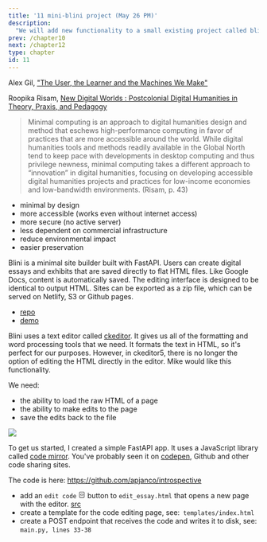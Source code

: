 ```yaml
---
title: '11 mini-blini project (May 26 PM)'
description:
  "We will add new functionality to a small existing project called blini"
prev: /chapter10
next: /chapter12
type: chapter
id: 11
---
```


<exercise id="1" title="Minimal Computing">

Alex Gil, ["The User, the Learner and the Machines We Make"](http://go-dh.github.io/mincomp/thoughts/2015/05/21/user-vs-learner/)

Roopika Risam, [New Digital Worlds : Postcolonial Digital Humanities in Theory, Praxis, and Pedagogy](https://tripod.haverford.edu/permalink/01TRI_INST/14s7maf/alma991018902072104921)  

> Minimal computing is an approach to digital humanities design and method that eschews high-performance computing in favor of practices that are more accessible around the world. While digital humanities tools and methods readily available in the Global North tend to keep pace with developments in desktop computing and thus privilege newness, minimal computing takes a different approach to “innovation” in digital humanities, focusing on developing accessible digital humanities projects and practices for low-income economies and low-bandwidth environments. (Risam, p. 43)

- minimal by design 
- more accessible (works even without internet access)
- more secure (no active server)
- less dependent on commercial infrastructure
- reduce environmental impact 
- easier preservation 

</exercise>


<exercise id="2" title="Blini">

Blini is a minimal site builder built with FastAPI. Users can create digital essays and exhibits that are saved directly to flat HTML files.  Like Google Docs, content is automatically saved. The editing interface is designed to be identical to output HTML. Sites can be exported as a zip file, which can be served on Netlify, S3 or Github pages.

- [repo](https://github.com/apjanco/blini)
- [demo](https://blini.apjan.co/)

</exercise>

<exercise id="3" title="new feature">

Blini uses a text editor called [ckeditor](https://ckeditor.com/).  It gives us all of the formatting and word processing tools that we need.  It formats the text in HTML, so it's perfect for our purposes.  However, in ckeditor5, there is no longer the option of editing the HTML directly in the editor.  Mike would like this functionality.  

We need:
- the ability to load the raw HTML of a page
- the ability to make edits to the page
- save the edits back to the file 

</exercise>

<exercise id="4" title="the introspective app">

<a href="https://github.com/apjanco/introspective
"><img src="introspective.png"></a>

To get us started, I created a simple FastAPI app.
It uses a JavaScript library called [code mirror](https://codemirror.net/).  You've probably seen it on [codepen](https://codepen.io/), Github and other code sharing sites. 

The code is here:
https://github.com/apjanco/introspective

- add an `edit code` <svg class="bi bi-file-code" width="1em" height="1em" viewBox="0 0 16 16" fill="currentColor" xmlns="http://www.w3.org/2000/svg">
  <path fill-rule="evenodd" d="M4 1h8a2 2 0 0 1 2 2v10a2 2 0 0 1-2 2H4a2 2 0 0 1-2-2V3a2 2 0 0 1 2-2zm0 1a1 1 0 0 0-1 1v10a1 1 0 0 0 1 1h8a1 1 0 0 0 1-1V3a1 1 0 0 0-1-1H4z"/>
  <path fill-rule="evenodd" d="M8.646 5.646a.5.5 0 0 1 .708 0l2 2a.5.5 0 0 1 0 .708l-2 2a.5.5 0 0 1-.708-.708L10.293 8 8.646 6.354a.5.5 0 0 1 0-.708zm-1.292 0a.5.5 0 0 0-.708 0l-2 2a.5.5 0 0 0 0 .708l2 2a.5.5 0 0 0 .708-.708L5.707 8l1.647-1.646a.5.5 0 0 0 0-.708z"/>
</svg> button to `edit_essay.html` that opens a new page with the editor. [src](https://icons.getbootstrap.com/icons/file-code/)
- create a template for the code editing page, see:` templates/index.html`
- create a POST endpoint that receives the code and writes it to disk, see: `main.py, lines 33-38`

</exercise>